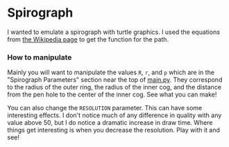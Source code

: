 # Spirograph

I wanted to emulate a spirograph with turtle graphics.
I used the equations from [the Wikipedia page](https://en.wikipedia.org/wiki/Spirograph)
to get the function for the path.

### How to manipulate

Mainly you will want to manipulate the values `R`, `r`, and `p` which
are in the "Spirograph Parameters" section near the top of [main.py](./main.py).
They correspond to the radius of the outer ring, the radius of the
inner cog, and the distance from the pen hole to the center of the
inner cog. See what you can make!

You can also change the `RESOLUTION` parameter. This can have some
interesting effects. I don't notice much of any difference in quality
with any value above 50, but I do notice a dramatic increase in draw
time. Where things get interesting is when you decrease the resolution.
Play with it and see!

